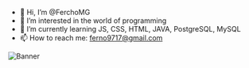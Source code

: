 - 👋 Hi, I’m @FerchoMG
- 👀 I’m interested in the world of programming
- 🌱 I’m currently learning JS, CSS, HTML, JAVA, PostgreSQL, MySQL
- 📫 How to reach me: ferno9717@gmail.com

<!---
FerchoMG/FerchoMG is a ✨ special ✨ repository because its `README.md` (this file) appears on your GitHub profile.
You can click the Preview link to take a look at your changes.
--->
![Banner](https://user-images.githubusercontent.com/107383705/201442994-5627995b-2797-437d-a701-afc90ff2ab64.png)

